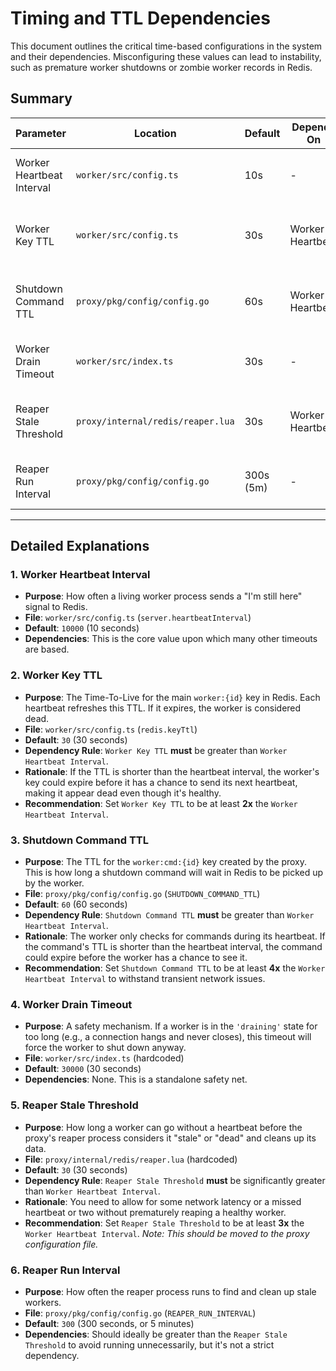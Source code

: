 # Timing and TTL Dependencies

This document outlines the critical time-based configurations in the system and their dependencies. Misconfiguring these values can lead to instability, such as premature worker shutdowns or zombie worker records in Redis.

## Summary

| Parameter | Location | Default | Depends On | Notes |
|---|---|---|---|---|
| Worker Heartbeat Interval | `worker/src/config.ts` | 10s | - | The fundamental pulse of the system. |
| Worker Key TTL | `worker/src/config.ts` | 30s | Worker Heartbeat | Must be > Heartbeat Interval. Recommended: 2x. |
| Shutdown Command TTL | `proxy/pkg/config/config.go` | 60s | Worker Heartbeat | Must be > Heartbeat Interval. Recommended: 4x. |
| Worker Drain Timeout | `worker/src/index.ts` | 30s | - | Safety net to force-kill a stuck draining worker. |
| Reaper Stale Threshold | `proxy/internal/redis/reaper.lua` | 30s | Worker Heartbeat | Must be > Heartbeat Interval. Recommended: 3x. |
| Reaper Run Interval | `proxy/pkg/config/config.go` | 300s (5m) | - | How often the proxy checks for dead workers. |

---

## Detailed Explanations

### 1. Worker Heartbeat Interval
- **Purpose**: How often a living worker process sends a "I'm still here" signal to Redis.
- **File**: `worker/src/config.ts` (`server.heartbeatInterval`)
- **Default**: `10000` (10 seconds)
- **Dependencies**: This is the core value upon which many other timeouts are based.

### 2. Worker Key TTL
- **Purpose**: The Time-To-Live for the main `worker:{id}` key in Redis. Each heartbeat refreshes this TTL. If it expires, the worker is considered dead.
- **File**: `worker/src/config.ts` (`redis.keyTtl`)
- **Default**: `30` (30 seconds)
- **Dependency Rule**: `Worker Key TTL` **must** be greater than `Worker Heartbeat Interval`.
- **Rationale**: If the TTL is shorter than the heartbeat interval, the worker's key could expire before it has a chance to send its next heartbeat, making it appear dead even though it's healthy.
- **Recommendation**: Set `Worker Key TTL` to be at least **2x** the `Worker Heartbeat Interval`.

### 3. Shutdown Command TTL
- **Purpose**: The TTL for the `worker:cmd:{id}` key created by the proxy. This is how long a shutdown command will wait in Redis to be picked up by the worker.
- **File**: `proxy/pkg/config/config.go` (`SHUTDOWN_COMMAND_TTL`)
- **Default**: `60` (60 seconds)
- **Dependency Rule**: `Shutdown Command TTL` **must** be greater than `Worker Heartbeat Interval`.
- **Rationale**: The worker only checks for commands during its heartbeat. If the command's TTL is shorter than the heartbeat interval, the command could expire before the worker has a chance to see it.
- **Recommendation**: Set `Shutdown Command TTL` to be at least **4x** the `Worker Heartbeat Interval` to withstand transient network issues.

### 4. Worker Drain Timeout
- **Purpose**: A safety mechanism. If a worker is in the `'draining'` state for too long (e.g., a connection hangs and never closes), this timeout will force the worker to shut down anyway.
- **File**: `worker/src/index.ts` (hardcoded)
- **Default**: `30000` (30 seconds)
- **Dependencies**: None. This is a standalone safety net.

### 5. Reaper Stale Threshold
- **Purpose**: How long a worker can go without a heartbeat before the proxy's reaper process considers it "stale" or "dead" and cleans up its data.
- **File**: `proxy/internal/redis/reaper.lua` (hardcoded)
- **Default**: `30` (30 seconds)
- **Dependency Rule**: `Reaper Stale Threshold` **must** be significantly greater than `Worker Heartbeat Interval`.
- **Rationale**: You need to allow for some network latency or a missed heartbeat or two without prematurely reaping a healthy worker.
- **Recommendation**: Set `Reaper Stale Threshold` to be at least **3x** the `Worker Heartbeat Interval`. *Note: This should be moved to the proxy configuration file.*

### 6. Reaper Run Interval
- **Purpose**: How often the reaper process runs to find and clean up stale workers.
- **File**: `proxy/pkg/config/config.go` (`REAPER_RUN_INTERVAL`)
- **Default**: `300` (300 seconds, or 5 minutes)
- **Dependencies**: Should ideally be greater than the `Reaper Stale Threshold` to avoid running unnecessarily, but it's not a strict dependency. 